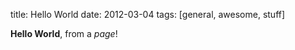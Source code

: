 title: Hello World
date: 2012-03-04
tags: [general, awesome, stuff]

**Hello World**, from a *page*!